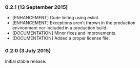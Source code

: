 ### 0.2.1 (13 September 2015)

* [ENHANCEMENT] Code linting using eslint.
* [ENHANCEMENT] Exceptions aren't thrown in the production environment nor included in a production build.
* [DOCUMENTATION] Minor fixes and improvements.
* [DOCUMENTATION] Added a proper license file.

### 0.2.0 (3 July 2015)

Initial stable release.
